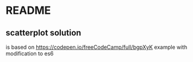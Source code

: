 # README

## scatterplot solution 
is based on https://codepen.io/freeCodeCamp/full/bgpXyK example with modification to es6
